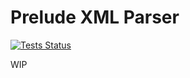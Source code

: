 # Prelude XML Parser

[![Tests Status](https://github.com/pbs-data-solutions/prelude-xml-parser/workflows/Testing/badge.svg?branch=main&event=push)](https://github.com/pbs-data-solutions/prelude-xml-parser/actions?query=workflow%3ATesting+branch%3Amain+event%3Apush)

WIP
